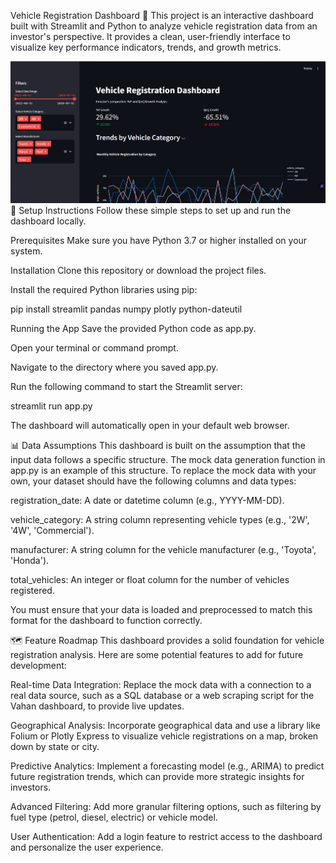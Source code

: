 Vehicle Registration Dashboard 🚗
This project is an interactive dashboard built with Streamlit and Python to analyze vehicle registration data from an investor's perspective. It provides a clean, user-friendly interface to visualize key performance indicators, trends, and growth metrics.

![dashborad](<Dashboard screen shot-1.png>)
🚀 Setup Instructions
Follow these simple steps to set up and run the dashboard locally.

Prerequisites
Make sure you have Python 3.7 or higher installed on your system.

Installation
Clone this repository or download the project files.

Install the required Python libraries using pip:

pip install streamlit pandas numpy plotly python-dateutil

Running the App
Save the provided Python code as app.py.

Open your terminal or command prompt.

Navigate to the directory where you saved app.py.

Run the following command to start the Streamlit server:

streamlit run app.py

The dashboard will automatically open in your default web browser.

📊 Data Assumptions
This dashboard is built on the assumption that the input data follows a specific structure. The mock data generation function in app.py is an example of this structure. To replace the mock data with your own, your dataset should have the following columns and data types:

registration_date: A date or datetime column (e.g., YYYY-MM-DD).

vehicle_category: A string column representing vehicle types (e.g., '2W', '4W', 'Commercial').

manufacturer: A string column for the vehicle manufacturer (e.g., 'Toyota', 'Honda').

total_vehicles: An integer or float column for the number of vehicles registered.

You must ensure that your data is loaded and preprocessed to match this format for the dashboard to function correctly.

🗺️ Feature Roadmap
This dashboard provides a solid foundation for vehicle registration analysis. Here are some potential features to add for future development:

Real-time Data Integration: Replace the mock data with a connection to a real data source, such as a SQL database or a web scraping script for the Vahan dashboard, to provide live updates.

Geographical Analysis: Incorporate geographical data and use a library like Folium or Plotly Express to visualize vehicle registrations on a map, broken down by state or city.

Predictive Analytics: Implement a forecasting model (e.g., ARIMA) to predict future registration trends, which can provide more strategic insights for investors.

Advanced Filtering: Add more granular filtering options, such as filtering by fuel type (petrol, diesel, electric) or vehicle model.

User Authentication: Add a login feature to restrict access to the dashboard and personalize the user experience.